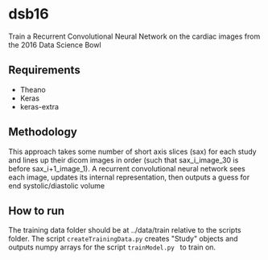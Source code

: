 # dsb16
Train a Recurrent Convolutional Neural Network on the cardiac images from the 2016 Data Science Bowl

## Requirements
 - Theano
 - Keras
 - keras-extra
 
## Methodology
This approach takes some number of short axis slices (sax) for each study and lines up their dicom images in order (such that sax_i_image_30 is before sax_i+1_image_1). A recurrent convolutional neural  network sees each image, updates its internal representation, then outputs a guess for end systolic/diastolic volume
 
## How to run
The training data folder should be at ../data/train relative to the scripts folder. The script `createTrainingData.py` creates "Study" objects and outputs numpy arrays for the script `trainModel.py ` to train on.
